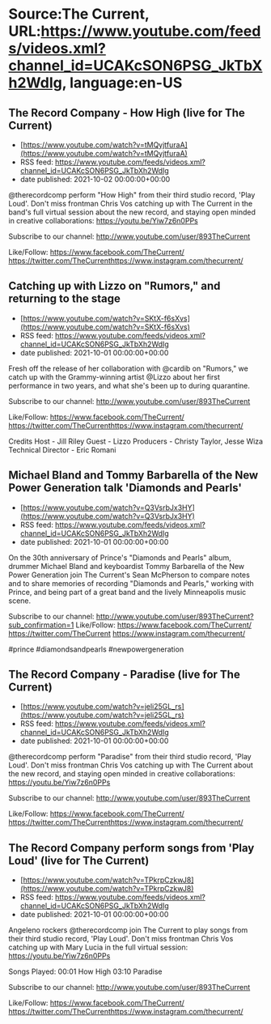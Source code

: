 # Source:The Current, URL:https://www.youtube.com/feeds/videos.xml?channel_id=UCAKcSON6PSG_JkTbXh2WdIg, language:en-US

## The Record Company - How High (live for The Current)
 - [https://www.youtube.com/watch?v=tMQyjtfuraA](https://www.youtube.com/watch?v=tMQyjtfuraA)
 - RSS feed: https://www.youtube.com/feeds/videos.xml?channel_id=UCAKcSON6PSG_JkTbXh2WdIg
 - date published: 2021-10-02 00:00:00+00:00

@therecordcomp perform "How High" from their third studio record, 'Play Loud'. Don't miss frontman Chris Vos catching up with The Current in the band's full virtual session about the new record, and staying open minded in creative collaborations: https://youtu.be/Yiw7z6n0PPs 

Subscribe to our channel:
http://www.youtube.com/user/893TheCurrent

Like/Follow:
https://www.facebook.com/TheCurrent/​​​​
https://twitter.com/TheCurrent​​​​
https://www.instagram.com/thecurrent/

## Catching up with Lizzo on "Rumors," and returning to the stage
 - [https://www.youtube.com/watch?v=SKtX-f6sXvs](https://www.youtube.com/watch?v=SKtX-f6sXvs)
 - RSS feed: https://www.youtube.com/feeds/videos.xml?channel_id=UCAKcSON6PSG_JkTbXh2WdIg
 - date published: 2021-10-01 00:00:00+00:00

Fresh off the release of her collaboration with @cardib on "Rumors," we catch up with the Grammy-winning artist @Lizzo about her first performance in two years, and what she's been up to during quarantine.

Subscribe to our channel:
http://www.youtube.com/user/893TheCurrent

Like/Follow:
https://www.facebook.com/TheCurrent/​​​​
https://twitter.com/TheCurrent​​​​
https://www.instagram.com/thecurrent/

Credits
Host - Jill Riley
Guest - Lizzo
Producers - Christy Taylor, Jesse Wiza
Technical Director - Eric Romani

## Michael Bland and Tommy Barbarella of the New Power Generation talk 'Diamonds and Pearls'
 - [https://www.youtube.com/watch?v=Q3VsrbJx3HY](https://www.youtube.com/watch?v=Q3VsrbJx3HY)
 - RSS feed: https://www.youtube.com/feeds/videos.xml?channel_id=UCAKcSON6PSG_JkTbXh2WdIg
 - date published: 2021-10-01 00:00:00+00:00

On the 30th anniversary of Prince's "Diamonds and Pearls" album, drummer Michael Bland and keyboardist Tommy Barbarella of the New Power Generation join The Current's Sean McPherson to compare notes and to share memories of recording "Diamonds and Pearls," working with Prince, and being part of a great band and the lively Minneapolis music scene.

Subscribe to our channel:
http://www.youtube.com/user/893TheCurrent?sub_confirmation=1
Like/Follow:
https://www.facebook.com/TheCurrent/
https://twitter.com/TheCurrent
https://www.instagram.com/thecurrent/

#prince #diamondsandpearls #newpowergeneration

## The Record Company - Paradise (live for The Current)
 - [https://www.youtube.com/watch?v=jeli25GL_rs](https://www.youtube.com/watch?v=jeli25GL_rs)
 - RSS feed: https://www.youtube.com/feeds/videos.xml?channel_id=UCAKcSON6PSG_JkTbXh2WdIg
 - date published: 2021-10-01 00:00:00+00:00

@therecordcomp perform "Paradise" from their third studio record, 'Play Loud'. Don't miss frontman Chris Vos catching up with The Current about the new record, and staying open minded in creative collaborations: https://youtu.be/Yiw7z6n0PPs 

Subscribe to our channel:
http://www.youtube.com/user/893TheCurrent

Like/Follow:
https://www.facebook.com/TheCurrent/​​​​
https://twitter.com/TheCurrent​​​​
https://www.instagram.com/thecurrent/

## The Record Company perform songs from 'Play Loud' (live for The Current)
 - [https://www.youtube.com/watch?v=TPkrpCzkwJ8](https://www.youtube.com/watch?v=TPkrpCzkwJ8)
 - RSS feed: https://www.youtube.com/feeds/videos.xml?channel_id=UCAKcSON6PSG_JkTbXh2WdIg
 - date published: 2021-10-01 00:00:00+00:00

Angeleno rockers @therecordcomp join The Current to play songs from their third studio record, 'Play Loud'. Don't miss frontman Chris Vos catching up with Mary Lucia in the full virtual session: https://youtu.be/Yiw7z6n0PPs

Songs Played: 
00:01 How High
03:10 Paradise

Subscribe to our channel:
http://www.youtube.com/user/893TheCurrent

Like/Follow:
https://www.facebook.com/TheCurrent/​​​​
https://twitter.com/TheCurrent​​​​
https://www.instagram.com/thecurrent/

